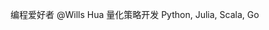 编程爱好者 @Wills Hua
量化策略开发
Python, Julia, Scala, Go

<!---
willshua/willshua is a ✨ special ✨ repository because its `README.md` (this file) appears on your GitHub profile.
You can click the Preview link to take a look at your changes.
--->
